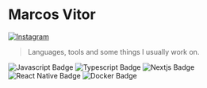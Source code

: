 # Marcos Vitor

[![Instagram](https://img.shields.io/badge/Instagram-CD131E?style=for-the-badge&logo=instagram&logoColor=white)](https://instagram.com/___marcovito)

> Languages, tools and some things I usually work on.

![Javascript Badge](https://img.shields.io/badge/JavaScript-CD131E?style=for-the-badge&logo=javascript&logoColor=white)
![Typescript Badge](https://img.shields.io/badge/Typescript-CD131E?style=for-the-badge&logo=typescript&logoColor=white)
![Nextjs Badge](https://img.shields.io/badge/Next.JS-CD131E?style=for-the-badge&logo=next.js&logoColor=white)
![React Native Badge](https://img.shields.io/badge/ReactNative-CD131E?style=for-the-badge&logo=react&logoColor=white)
![Docker Badge](https://img.shields.io/badge/Docker-CD131E?style=for-the-badge&logo=docker&logoColor=white)
